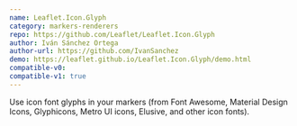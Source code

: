 ```yaml
---
name: Leaflet.Icon.Glyph
category: markers-renderers
repo: https://github.com/Leaflet/Leaflet.Icon.Glyph
author: Iván Sánchez Ortega
author-url: https://github.com/IvanSanchez
demo: https://leaflet.github.io/Leaflet.Icon.Glyph/demo.html
compatible-v0:
compatible-v1: true
---
```


Use icon font glyphs in your markers (from Font Awesome, Material Design Icons, Glyphicons,			Metro UI icons, Elusive, and other icon fonts).
